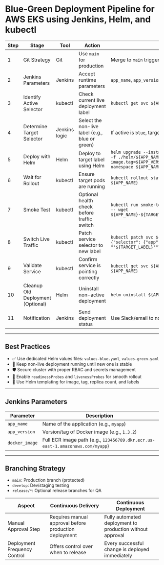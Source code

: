 

# Blue-Green Deployment Pipeline for AWS EKS using Jenkins, Helm, and kubectl

| **Step** | **Stage** | **Tool**   | **Action** | **Command / Description** |
|----------|-----------|------------|------------|----------------------------|
| 1 | Git Strategy | Git | Use `main` for production | Merge to `main` triggers deployment via Jenkins webhook |
| 2 | Jenkins Parameters | Jenkins | Accept runtime parameters | `app_name`, `app_version`, `docker_image` as input to pipeline |
| 3 | Identify Active Selector | kubectl | Check current live deployment label | `kubectl get svc ${APP_NAME}-svc -o jsonpath='{.spec.selector.label}'` |
| 4 | Determine Target Selector | Jenkins logic | Select the non-live label (e.g., blue or green) | If active is `blue`, target is `green`, and vice versa |
| 5 | Deploy with Helm | Helm | Deploy to target label using Helm | `helm upgrade --install ${APP_NAME}-${TARGET_LABEL} ./helm/${APP_NAME} -f ./helm/${APP_NAME}/values-${TARGET_LABEL}.yaml --set image.tag=${APP_VERSION} --set image.repository=${DOCKER_IMAGE} --namespace ${APP_NAME}` |
| 6 | Wait for Rollout | kubectl | Ensure target pods are running | `kubectl rollout status deployment/${APP_NAME}-${TARGET_LABEL} -n ${APP_NAME}` |
| 7 | Smoke Test | kubectl | Optional health check before traffic switch | `kubectl run smoke-test --rm -i --tty --image=busybox --restart=Never -- wget ${APP_NAME}-${TARGET_LABEL}.${APP_NAME}.svc.cluster.local:8080/health` |
| 8 | Switch Live Traffic | kubectl | Patch service selector to new label | `kubectl patch svc ${APP_NAME}-svc -n ${APP_NAME} -p '{"spec": {"selector": {"app": "'${APP_NAME}'", "label": "'${TARGET_LABEL}'"}}}'` |
| 9 | Validate Service | kubectl | Confirm service is pointing correctly | `kubectl get svc ${APP_NAME}-svc -o jsonpath='{.spec.selector}' -n ${APP_NAME}` |
| 10 | Cleanup Old Deployment (Optional) | Helm | Uninstall non-active deployment | `helm uninstall ${APP_NAME}-${OLD_LABEL} -n ${APP_NAME}` |
| 11 | Notification | Jenkins | Send deployment status | Use Slack/email to notify team with result and active label |

---

## Best Practices

- ✅ Use dedicated Helm values files: `values-blue.yaml`, `values-green.yaml`
- 🔄 Keep non-live deployment running until new one is stable
- 🛡️ Secure cluster with proper RBAC and secrets management
- 🚀 Enable `readinessProbes` and `livenessProbes` for smooth rollout
- 📄 Use Helm templating for image, tag, replica count, and labels

---

## Jenkins Parameters

| Parameter      | Description |
|----------------|-------------|
| `app_name`     | Name of the application (e.g., `myapp`) |
| `app_version`  | Version/tag of Docker image (e.g., `1.3.2`) |
| `docker_image` | Full ECR image path (e.g., `123456789.dkr.ecr.us-east-1.amazonaws.com/myapp`) |

---

## Branching Strategy

- `main`: Production branch (protected)
- `develop`: Dev/staging testing
- `release/*`: Optional release branches for QA



| Aspect                        | Continuous Delivery                                      | Continuous Deployment                                       |
|------------------------------|----------------------------------------------------------|-------------------------------------------------------------|
| Manual Approval Step         | Requires manual approval before production deployment   | Fully automated deployment to production without approval   |
| Deployment Frequency Control | Offers control over when to release                     | Every successful change is deployed immediately             |

